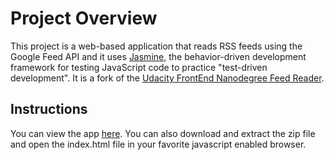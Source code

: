 # Project Overview

This project is a web-based application that reads RSS feeds using the Google Feed API and it uses [Jasmine](http://jasmine.github.io/), the behavior-driven development framework for testing JavaScript code to practice "test-driven development". It is a fork of the [Udacity FrontEnd Nanodegree Feed Reader](https://github.com/udacity/frontend-nanodegree-feedreader).

## Instructions
You can view the app [here](https://ysfiqbl.github.io/frontend-nanodegree-feedreader/).
You can also download and extract the zip file and open the index.html file in your favorite javascript enabled browser.